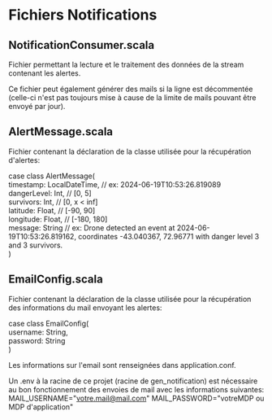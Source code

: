 # **Fichiers Notifications**
## **NotificationConsumer.scala**
Fichier permettant la lecture et le traitement des données de la stream contenant les alertes.

Ce fichier peut également générer des mails si la ligne est décommentée (celle-ci n'est pas toujours mise à cause de la limite de mails pouvant être envoyé par jour).

## **AlertMessage.scala**

Fichier contenant la déclaration de la classe utilisée pour la récupération d'alertes:

case class AlertMessage( \
timestamp: LocalDateTime, // ex: 2024-06-19T10:53:26.819089 \
dangerLevel: Int, // [0, 5] \
survivors: Int, // [0, x < inf]\
latitude: Float, // [-90, 90] \
longitude: Float, // [-180, 180] \
message: String // ex: Drone detected an event at 2024-06-19T10:53:26.819162, coordinates -43.040367, 72.96771 with danger level 3 and 3 survivors. \
)

## **EmailConfig.scala**

Fichier contenant la déclaration de la classe utilisée pour la récupération des informations du mail envoyant les alertes:

case class EmailConfig(\
username: String,\
password: String\
)

Les informations sur l'email sont renseignées dans application.conf.

Un .env à la racine de ce projet (racine de gen_notification) est nécessaire au bon fonctionnement des envoies de mail avec les informations suivantes:
MAIL_USERNAME="votre.mail@mail.com"
MAIL_PASSWORD="votreMDP ou MDP d'application"